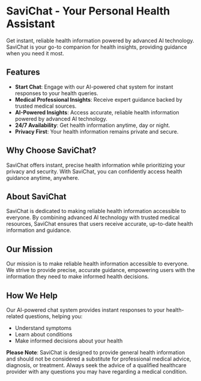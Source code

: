 
# SaviChat - Your Personal Health Assistant

Get instant, reliable health information powered by advanced AI technology. SaviChat is your go-to companion for health insights, providing guidance when you need it most.

## Features

- **Start Chat**: Engage with our AI-powered chat system for instant responses to your health queries.
- **Medical Professional Insights**: Receive expert guidance backed by trusted medical sources.
- **AI-Powered Insights**: Access accurate, reliable health information powered by advanced AI technology.
- **24/7 Availability**: Get health information anytime, day or night.
- **Privacy First**: Your health information remains private and secure.

## Why Choose SaviChat?

SaviChat offers instant, precise health information while prioritizing your privacy and security. With SaviChat, you can confidently access health guidance anytime, anywhere.

## About SaviChat

SaviChat is dedicated to making reliable health information accessible to everyone. By combining advanced AI technology with trusted medical resources, SaviChat ensures that users receive accurate, up-to-date health information and guidance.

## Our Mission

Our mission is to make reliable health information accessible to everyone. We strive to provide precise, accurate guidance, empowering users with the information they need to make informed health decisions.

## How We Help

Our AI-powered chat system provides instant responses to your health-related questions, helping you:
- Understand symptoms
- Learn about conditions
- Make informed decisions about your health

**Please Note**: SaviChat is designed to provide general health information and should not be considered a substitute for professional medical advice, diagnosis, or treatment. Always seek the advice of a qualified healthcare provider with any questions you may have regarding a medical condition.
